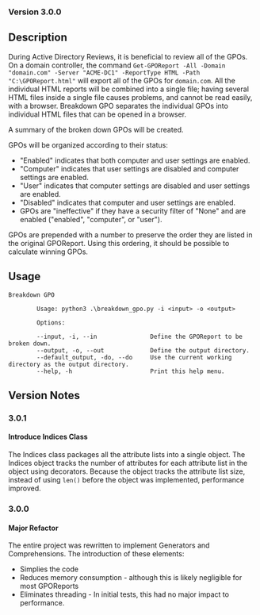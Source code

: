 ### Version 3.0.0

## Description

During Active Directory Reviews, it is beneficial to review all of the GPOs.
On a domain controller, the command `Get-GPOReport -All -Domain "domain.com" -Server "ACME-DC1" -ReportType HTML -Path "C:\GPOReport.html"` will export all of the GPOs for `domain.com`. All the individual HTML reports will be combined into a single file; having several HTML files inside a single file causes problems, and cannot be read easily, with a browser. Breakdown GPO separates the individual GPOs into individual HTML files that can be opened in a browser.

A summary of the broken down GPOs will be created.

GPOs will be organized according to their status:
- "Enabled" indicates that both computer and user settings are enabled.
- "Computer" indicates that user settings are disabled and computer settings are enabled.
- "User" indicates that computer settings are disabled and user settings are enabled.
- "Disabled" indicates that computer and user settings are enabled.
- GPOs are "ineffective" if they have a security filter of "None" and are enabled ("enabled", "computer", or "user").

GPOs are prepended with a number to preserve the order they are listed in the original GPOReport.
Using this ordering, it should be possible to calculate winning GPOs.

## Usage
```
Breakdown GPO

        Usage: python3 .\breakdown_gpo.py -i <input> -o <output>

        Options:

        --input, -i, --in               Define the GPOReport to be broken down.
        --output, -o, --out             Define the output directory.
        --default_output, -do, --do     Use the current working directory as the output directory.
        --help, -h                      Print this help menu.
```  
  
## Version Notes
  
### 3.0.1
#### Introduce Indices Class
The Indices class packages all the attribute lists into a single object.
The Indices object tracks the number of attributes for each attribute list in the object using decorators.
Because the object tracks the attribute list size, instead of using `len()` before the object was implemented, performance improved.

### 3.0.0
#### Major Refactor
The entire project was rewritten to implement Generators and Comprehensions.
The introduction of these elements:
- Simplies the code
- Reduces memory consumption - although this is likely negligible for most GPOReports
- Eliminates threading - In initial tests, this had no major impact to performance.